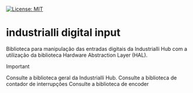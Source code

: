 [![License: MIT](https://img.shields.io/badge/License-MIT-yellow.svg)](https://opensource.org/licenses/MIT)

# industrialli digital input

Biblioteca para manipulação das entradas digitais da Industrialli Hub com a utilização da biblioteca Hardware Abstraction Layer (HAL).

> [!IMPORTANT]  
> Consulte a biblioteca geral da Industrialli Hub.
> Consulte a biblioteca de contador de interrupções
> Consulte a biblioteca de encoder
